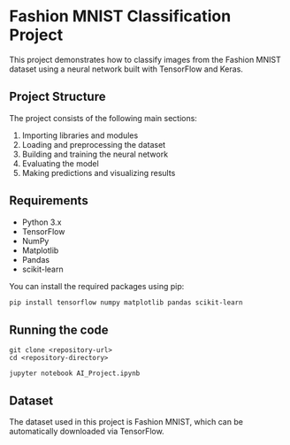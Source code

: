 # Fashion MNIST Classification Project

This project demonstrates how to classify images from the Fashion MNIST dataset using a neural network built with TensorFlow and Keras.

## Project Structure

The project consists of the following main sections:
1. Importing libraries and modules
2. Loading and preprocessing the dataset
3. Building and training the neural network
4. Evaluating the model
5. Making predictions and visualizing results

## Requirements

- Python 3.x
- TensorFlow
- NumPy
- Matplotlib
- Pandas
- scikit-learn

You can install the required packages using pip:

```bash
pip install tensorflow numpy matplotlib pandas scikit-learn
```

## Running the code
```
git clone <repository-url>
cd <repository-directory>
```
```
jupyter notebook AI_Project.ipynb
```
## Dataset
The dataset used in this project is Fashion MNIST, which can be automatically downloaded via TensorFlow.
